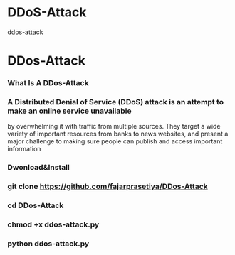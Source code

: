 # DDoS-Attack
ddos-attack
# DDos-Attack 
### What Is A DDos-Attack

### A Distributed Denial of Service (DDoS) attack is an attempt to make an online service unavailable 
by overwhelming it with traffic from multiple sources. They target a wide variety of important resources
from banks to news websites, and present a major challenge to making sure people can publish and access important information

### Dwonload&Install

### git clone https://github.com/fajarprasetiya/DDos-Attack

### cd DDos-Attack

### chmod +x ddos-attack.py

### python ddos-attack.py

